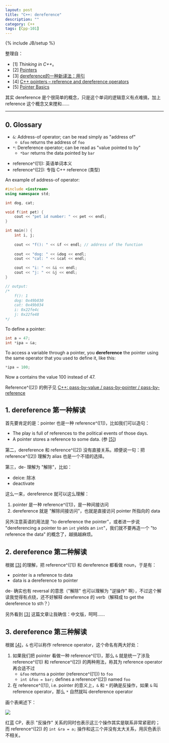 ```yaml
---
layout: post
title: "C++: dereference"
description: ""
category: C++
tags: [Cpp-101]
---
```

{% include JB/setup %}

整理自：

* [1]<a name="ref1"></a> _Thinking in C++_。
* [2]<a name="ref2"></a> [Pointers](http://www.cplusplus.com/doc/tutorial/pointers)
* [3]<a name="ref3"></a> [dereference的一种新译法：用引](http://hax.iteye.com/blog/159332)
* [4]<a name="ref4"></a> [C++ pointers – reference and dereference operators](http://www.codingunit.com/cplusplus-tutorial-pointers-reference-and-dereference-operators)
* [5]<a name="ref5"></a> [Pointer Basics](http://cslibrary.stanford.edu/106)

其实 dereference 是个很简单的概念，只是这个单词的逻辑意义有点难搞，加上 reference 这个概念又来搅和……

-----

## 0. Glossary

* `&`: Address-of operator; can be read simply as "address of"
	* `&foo` returns the address of `foo` 
* `*`: Dereference operator; can be read as "value pointed to by"
	* `*bar` returns the data pointed by `bar`

<!-- -->

* reference^([1]): 英语单词本义
* reference^([2]): 专指 C++ reference (类型) 

An example of address-of operator:

```cpp
#include <iostream>
using namespace std;

int dog, cat;

void f(int pet) {
	cout << "pet id number: " << pet << endl;
}

int main() {
	int i, j;
	
	cout << "f(): " << &f << endl; // address of the function
	
	cout << "dog: " << &dog << endl;
	cout << "cat: " << &cat << endl;

	cout << "i: " << &i << endl;
	cout << "j: " << &j << endl;
}

// output:
/* 
	f(): 1
	dog: 0x49b030
	cat: 0x49b034
	i: 0x22fe4c
	j: 0x22fe48
*/
```

To define a pointer:

```cpp
int a = 47;
int *ipa = &a;
```

To access a variable through a pointer, you **dereference** the pointer using the same operator that you used to define it, like this:

```cpp
*ipa = 100;
```

Now a contains the value 100 instead of 47.

Reference^([2]) 的例子见 [C++: pass-by-value / pass-by-pointer / pass-by-reference](/c++/2015/03/16/cpp-pass-by-value--pass-by-pointer--pass-by-reference)

## 1. dereference 第一种解读

首先要肯定的是：pointer 也是一种 reference^([1])，比如我们可以造句：

* The play is full of references to the political events of those days.
* A pointer stores a reference to some data. (参 [[5]](#ref5))

第二，dereference 和 reference^([2]) 没有直接关系。顺便说一句：把 reference^([2]) 理解为 alias 也是一个不错的选择。

第三，de- 理解为 "解除"，比如：

* deice: 除冰
* deactivate

这么一来，dereference 就可以这么理解：

1. pointer 是一种 reference^([1])，是一种间接访问
1. dereference 就是 "解除间接访问"，也就是直接访问 pointer 所指向的 data

另外注意英语的用法是 "to dereference the pointer"，或者进一步说 "dereferencing a pointer to an `int` yields an `int`"，我们就不要再造一个 "to reference the data" 的概念了，越搞越麻烦。

## 2. dereference 第二种解读

根据 [[3]](#ref3) 的理解，把 reference^([1]) 和 dereference 都看做 noun，于是有：

* pointer is a reference to data
* data is a dereference to pointer

de- 确实也有 reversal 的意思（"解除" 也可以理解为 "逆操作" 啊），不过这个解读我觉得有点绕，还不好解释 dereference 的 verb（解释成 to get the dereference to sth？）

另外看到 [[3]](#ref3) 这篇文章让我确信：中文版，呵呵……

## 3. dereference 第三种解读

根据 [[4]](#ref4)，`&` 也可以称作 reference operator，这个命名有两大好处：

1. 如果我们把 pointer 看做一种 reference^([1])，那么 `&` 就是统一了涉及 reference^([1]) 和 reference^([2]) 的两种用法，称其为 reference operator 再合适不过
	* `&foo` returns a pointer (reference^([1])) to `foo` 
	* `int &foo = bar;` defines a reference^([2]) named `foo`
1. 在 reference^([1]), i.e. pointer 的意义上，`&` 和 `*` 的确是反操作，如果 `&` 叫 reference operator，那么 `*` 自然就叫 dereference operator

画个表阐述下：

![](https://farm6.staticflickr.com/5733/23812247862_f7c2503510_o_d.png)

红蓝 CP，表示 "反操作" 关系的同时也表示这三个操作其实是联系非常紧密的；而 reference^([2]) 的 `int &ra = a;` 操作和这三个并没有太大关系，用灰色表示不相关。